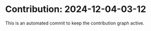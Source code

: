 # Contribution: 2024-12-04-03-12
This is an automated commit to keep the contribution graph active.
